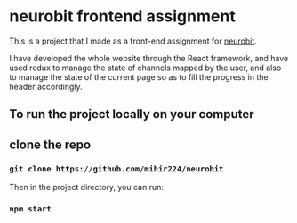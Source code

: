 # neurobit frontend assignment

This is a project that I made as a front-end assignment for [neurobit](https://www.neurobit.com). 

I have developed the whole website through the React framework, and have used redux to manage the state of channels mapped by the user, and also to manage the state of the current page so as to fill the progress in the header accordingly. 

## To run the project locally on your computer

## clone the repo 

### `git clone https://github.com/mihir224/neurobit`

Then in the project directory, you can run:

### `npm start`

